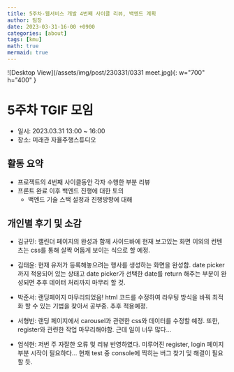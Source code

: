 ```yaml
---
title: 5주차-웹서비스 개발 4번째 사이클 리뷰, 백엔드 계획
author: 팀장
date: 2023-03-31-16-00 +0900
categories: [about]
tags: [kmu]
math: true
mermaid: true
---
```


![Desktop View](/assets/img/post/230331/0331 meet.jpg){: w="700" h="400" }

# 5주차 TGIF 모임

- 일시: 2023.03.31 13:00 ~ 16:00
- 장소: 미래관 자율주행스튜디오

## 활동 요약

- 프로젝트의 4번째 사이클동안 각자 수행한 부분 리뷰
- 프론트 완료 이후 백엔드 진행에 대한 토의
  - 백엔드 기술 스택 설정과 진행방향에 대해

## 개인별 후기 및 소감

- 김규민: 캘린더 페이지의 완성과 함께 사이드바에 현재 보고있는 화면 이외의 컨텐츠는 css를 통해 살짝 어둡게 보이는 식으로 할 예정.

- 김태윤: 현재 유저가 등록해놓으려는 행사를 생성하는 화면을 완성함. date picker까지 적용되어 있는 상태고 date picker가 선택한 date를 return 해주는 부분이 완성되면 추후 데이터 처리까지 마무리 할 것.

- 박준서: 랜딩페이지 마무리되었음! html 코드를 수정하여 라우팅 방식을 바꿔 최적화 할 수 있는 기법을 찾아서 공부중. 추후 적용예정.

- 서형빈: 랜딩 페이지에서 carousel과 관련한 css와 데이터를 수정할 예정. 또한, register와 관련한 작업 마무리해야함. 근데 일이 너무 많다...

- 엄석현: 저번 주 자잘한 오류 및 리뷰 반영하였다. 미루어진 register, login 페이지 부분 시작이 필요하다... 현재 test 중 console에 찍히는 버그 찾기 및 해결이 필요할 듯.
